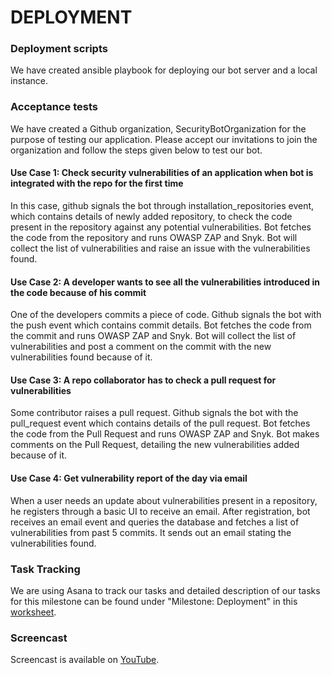 # DEPLOYMENT

### Deployment scripts

We have created ansible playbook for deploying our bot server and a local instance.  

### Acceptance tests

We have created a Github organization, SecurityBotOrganization for the purpose of testing our application. Please accept our invitations to join the organization and follow the steps given below to test our bot.

#### Use Case 1: Check security vulnerabilities of an application when bot is integrated with the repo for the first time

In this case, github signals the bot through installation_repositories event, which contains details of newly added repository, to check the code present in the repository against any potential vulnerabilities. Bot fetches the code from the repository and runs OWASP ZAP and Snyk. Bot will collect the list of vulnerabilities and raise an issue with the vulnerabilities found.

#### Use Case 2: A developer wants to see all the vulnerabilities introduced in the code because of his commit

One of the developers commits a piece of code. Github signals the bot with the push event which contains commit details. Bot fetches the code from the commit and runs OWASP ZAP and Snyk. Bot will collect the list of vulnerabilities and post a comment on the commit with the new vulnerabilities found because of it.

#### Use Case 3: A repo collaborator has to check a pull request for vulnerabilities

Some contributor raises a pull request. Github signals the bot with the pull_request event which contains details of the pull request. Bot fetches the code from the Pull Request and runs OWASP ZAP and Snyk. Bot makes comments on the Pull Request, detailing the new vulnerabilities added because of it.

#### Use Case 4: Get vulnerability report of the day via email

When a user needs an update about vulnerabilities present in a repository, he registers through a basic UI to receive an email. After registration, bot receives an email event and queries the database and fetches a list of vulnerabilities from past 5 commits. It sends out an email stating the vulnerabilities found.

### Task Tracking
We are using Asana to track our tasks and detailed description of our tasks for this milestone can be found under "Milestone: Deployment" in this [worksheet](WORKSHEET.md).

### Screencast
Screencast is available on [YouTube](https://youtu.be/5KhvW88rf5Q).

